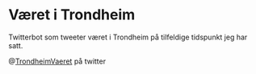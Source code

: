 # Været i Trondheim

Twitterbot som tweeter været i Trondheim på tilfeldige tidspunkt jeg har satt.

@[TrondheimVaeret](https://twitter.com/TrondheimVaeret) på twitter
